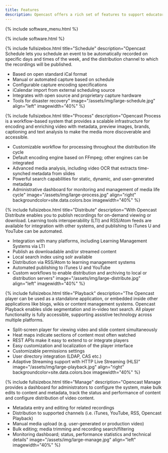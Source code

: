 ```yaml
---
title: Features
description: Opencast offers a rich set of features to support educators, learners, video-operators and administrators.  
---
```

{% include software_menu.html %}

{% include software.html %}

{% include fullsizebox.html 
title="Schedule"
description="Opencast Schedule lets you schedule an event to be automatically recorded on specific days and times of the week, and the distribution channel to which the recordings will be published.

- Based on open standard iCal format
- Manual or automated capture based on schedule
- Configurable capture encoding specifications
- iCalendar import from external scheduling source
- Integrates with open source and proprietary capture hardware
- Tools for disaster recovery"
image="/assets/img/large-schedule.jpg"
align="left"
imagewidth="40%"
%}

{% include fullsizebox.html 
title="Process"
description="Opencast Process is a workflow-based system that provides a scalable infrastructure for encoding and enriching video with metadata, preview images, brands, captioning and text analysis to make the media more discoverable and accessible.

- Customizable workflow for processing throughout the distribution life cycle
- Default encoding engine based on FFmpeg; other engines can be integrated
- Advanced media analysis, including video OCR that extracts time-synched metadata from slides
- Powerful search capabilities for static, dynamic, and user-generated metadata
- Administrative dashboard for monitoring and management of media life cycle"
image="/assets/img/large-process.jpg"
align="right"
backgroundcolor=site.data.colors.box
imagewidth="40%"
%}

{% include fullsizebox.html 
title="Distribute"
description="With Opencast Distribute enables you to publish recordings for on-demand viewing or download. Learning tools interoperability (LTI) and RSS/Atom feeds are available for integration with other systems, and publishing to iTunes U and YouTube can be automated.

- Integration with many platforms, including Learning Management Systems via LTI
- Publish as downloadable and/or streamed content
- Local search index using solr available
- Distribution via RSS/Atom to learning management systems
- Automated publishing to iTunes U and YouTube
- Custom workflows to enable distribution and archiving to local or distribution servers"
image="/assets/img/large-distribute.jpg"
align="left"
imagewidth="40%"
%}

{% include fullsizebox.html 
title="Playback"
description="The Opencast player can be used as a standalone application, or embedded inside other applications like blogs, wikis or content management systems. Opencast Playback enables slide segmentation and in-video text search. All player functionality is fully accessible, supporting assistive technology across multiple platforms.

- Split-screen player for viewing video and slide content simultaneously
- Heat maps indicate sections of content most often watched
- REST APIs make it easy to extend to or integrate players
- Easy customization and localization of the player interface
- Customizable permissions settings
- User directory integration (LDAP, CAS etc.)
- Adaptive Streaming support with HTTP Live Streaming (HLS)"
image="/assets/img/large-playback.jpg"
align="right"
backgroundcolor=site.data.colors.box
imagewidth="40%"
%}

{% include fullsizebox.html 
title="Manage"
description="Opencast Manage provides a dashboard for administrators to configure the system, make bulk edits to content and metadata, track the status and performance of content and configure distribution of video content.

- Metadata entry and editing for related recordings
- Distribution to supported channels (i.e. iTunes, YouTube, RSS, Opencast Playback)
- Manual media upload (e.g. user-generated or production video)
- Bulk editing; media trimming and recording search/filtering
- Monitoring dashboard; status, performance statistics and technical details"
image="/assets/img/large-manage.jpg"
align="left"
imagewidth="40%"
%}

